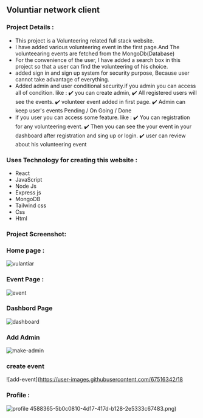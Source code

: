 ## Voluntiar network client

### Project Details : 

* This project is a Volunteering related full stack website.
* I have added various volunteering event in the first page.And The volunteearing events are fetched from the MongoDb(Database)
* For the convenience of the user, I have added a search box in this project so that a user can find the volunteering of his choice.
* added sign in and sign up system for security purpose, Because user cannot take advantage of everything.
* Added admin and user conditional security.if you admin you can access all of condition. like :
     ✔️ you can create admin,
     ✔️ All registered users will see the events.
     ✔️ volunteer event added in first page.
     ✔️ Admin can keep user's events Pending / On Going  / Done
* if you user you can access some feature. like :
     ✔️ You can registration for any volunteering event.
     ✔️ Then you can see the your event in your dashboard after registration and sing up or login.
     ✔️ user can review about his volunteering event
     
### Uses Technology for creating this website :

* React 
* JavaScript 
* Node Js 
* Express js 
* MongoDB
* Tailwind css 
* Css
* Html 

### Project Screenshot:

### Home page :
![vulantiar](https://user-images.githubusercontent.com/67516342/184588191-dc398eef-6a39-4112-bb8c-0c4be8bf1eeb.png)

### Event Page :
![event](https://user-images.githubusercontent.com/67516342/184588337-ac969287-7a5a-4cc8-9f0c-73afc6739ec1.png)

### Dashbord Page
![dashboard](https://user-images.githubusercontent.com/67516342/184588347-7c50ad03-7ad2-4948-b003-b591dec2f09d.png)

### Add Admin 
![make-admin](https://user-images.githubusercontent.com/67516342/184588369-726c3116-0fa3-4b31-90d2-e4f984a5bb5a.png)

### create event
![add-event](https://user-images.githubusercontent.com/67516342/18

### Profile  :
![profile](https://user-images.githubusercontent.com/67516342/184588372-397c935f-5ec8-4366-894f-c32e80b1530f.png)
4588365-5b0c0810-4d17-417d-b128-2e5333c67483.png)

